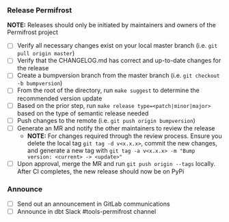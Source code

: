 ### Release Permifrost
**NOTE:** Releases should only be initiated by maintainers and owners of the Permifrost project

- [ ] Verify all necessary changes exist on your local master branch (i.e. `git pull origin master`)
- [ ] Verify that the CHANGELOG.md has correct and up-to-date changes for the release
- [ ] Create a bumpversion branch from the master branch (i.e. `git checkout -b bumpversion`)
- [ ] From the root of the directory, run `make suggest` to determine the recommended version update
- [ ] Based on the prior step, run `make release type=<patch|minor|major>` based on the type of semantic release needed
- [ ] Push changes to the remote (i.e. `git push origin bumpversion`)
- [ ] Generate an MR and notify the other maintainers to review the release
    - **NOTE:** For changes required through the review process. Ensure you delete the local tag `git tag -d v<x.x.x>`, commit the new changes, and generate a new tag with `git tag -a v<x.x.x> -m "Bump version: <current> -> <update>"`
- [ ] Upon approval, merge the MR and run `git push origin --tags` locally. After CI completes, the new release should now be on PyPi

### Announce
- [ ] Send out an announcement in GitLab communications
- [ ] Announce in dbt Slack #tools-permifrost channel
